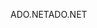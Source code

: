 <span data-ttu-id="09967-101">ADO.NET</span><span class="sxs-lookup"><span data-stu-id="09967-101">ADO.NET</span></span>